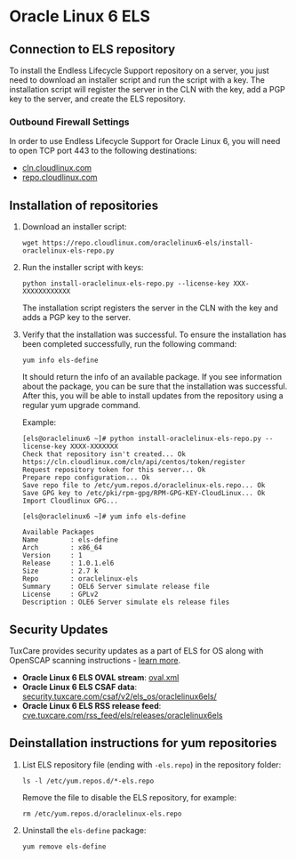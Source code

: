 # Oracle Linux 6 ELS

## Connection to ELS repository

To install the Endless Lifecycle Support repository on a server, you just need to download an installer script and run the script with a key. The installation script will register the server in the CLN with the key, add a PGP key to the server, and create the ELS repository.

### Outbound Firewall Settings

In order to use Endless Lifecycle Support for Oracle Linux 6, you will need to open TCP port 443 to the following destinations:

* [cln.cloudlinux.com](http://cln.cloudlinux.com)
* [repo.cloudlinux.com](http://repo.cloudlinux.com)

## Installation of repositories

1. Download an installer script:
   
   <CodeWithCopy>

   ```
   wget https://repo.cloudlinux.com/oraclelinux6-els/install-oraclelinux-els-repo.py
   ```

   </CodeWithCopy>

2. Run the installer script with keys:

   <CodeWithCopy>
   
   ```
   python install-oraclelinux-els-repo.py --license-key XXX-XXXXXXXXXXXX
   ```

   </CodeWithCopy>

   The installation script registers the server in the CLN with the key and adds a PGP key to the server.

3. Verify that the installation was successful. To ensure the installation has been completed successfully, run the following command:
   
   <CodeWithCopy>

   ```
   yum info els-define
   ```

   </CodeWithCopy>

   It should return the info of an available package. If you see information about the package, you can be sure that the installation was successful.
   After this, you will be able to install updates from the repository using a regular yum upgrade command.

   Example:

   ```
   [els@oraclelinux6 ~]# python install-oraclelinux-els-repo.py --license-key XXXX-XXXXXXX
   Check that repository isn't created... Ok
   https://cln.cloudlinux.com/cln/api/centos/token/register
   Request repository token for this server... Ok
   Prepare repo configuration... Ok
   Save repo file to /etc/yum.repos.d/oraclelinux-els.repo... Ok
   Save GPG key to /etc/pki/rpm-gpg/RPM-GPG-KEY-CloudLinux... Ok
   Import Cloudlinux GPG...

   [els@oraclelinux6 ~]# yum info els-define

   Available Packages
   Name        : els-define
   Arch        : x86_64
   Version     : 1
   Release     : 1.0.1.el6
   Size        : 2.7 k
   Repo        : oraclelinux-els
   Summary     : OEL6 Server simulate release file
   License     : GPLv2
   Description : OLE6 Server simulate els release files
   ```

## Security Updates

TuxCare provides security updates as a part of ELS for OS along with OpenSCAP scanning instructions - [learn more](./machine-readable-security-data).

* **Oracle Linux 6 ELS OVAL stream**: [oval.xml](https://security.tuxcare.com/oval/els_os/oraclelinux6els/oval.xml)
* **Oracle Linux 6 ELS CSAF data**: [security.tuxcare.com/csaf/v2/els_os/oraclelinux6els/](https://security.tuxcare.com/csaf/v2/els_os/oraclelinux6els/)
* **Oracle Linux 6 ELS RSS release feed**: [cve.tuxcare.com/rss_feed/els/releases/oraclelinux6els](https://cve.tuxcare.com/rss_feed/els/releases/oraclelinux6els)

## Deinstallation instructions for yum repositories

1. List ELS repository file (ending with `-els.repo`) in the repository folder:

   <CodeWithCopy>

   ```
   ls -l /etc/yum.repos.d/*-els.repo
   ```

   </CodeWithCopy>

   Remove the file to disable the ELS repository, for example:

   <CodeWithCopy>

   ```
   rm /etc/yum.repos.d/oraclelinux-els.repo
   ```

   </CodeWithCopy>

2. Uninstall the `els-define` package:

   <CodeWithCopy>

   ```
   yum remove els-define
   ```

   </CodeWithCopy>
